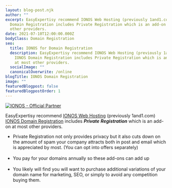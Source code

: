 ```yaml
---
layout: blog-post.njk
author: ""
excerpt: EasyExpertisy recommend IONOS Web Hosting (previously 1and1.com) IONOS
  Domain Registration includes Private Registration which is an add-on at most
  other providers.
date: 2021-07-10T12:00:00.000Z
bodyClass: Domain Registration
seo:
  title: IONOS for Domain Registration
  description: EasyExpertisy recommend IONOS Web Hosting (previously 1and1.com)
    IONOS Domain Registration includes Private Registration which is an add-on
    at most other providers.
  socialImage: ""
  canonicalOverwrite: /online
blogTitle: IONOS Domain Registration
image: ""
featuredBlogpost: false
featuredBlogpostOrder: 1
---
```

<a href="https://partnernetwork.ionos.com/partner/xander.addison?origin=PartnerBadge" rel="nofollow">
<img src="https://images-2.partnerportal.ionos.com/items/ac543e6a-e7a4-4b62-b295-28ffc0e3c109/profiles/c5afba63-d795-4d56-a360-8f6ea684ad0d/badges/normal_blue" alt="IONOS - Official Partner">
</a>

EasyExpertisy recommend [IONOS Web Hosting](http://aklam.io/5as3aw) (previously 1and1.com) [IONOS Domain Registration](http://aklam.io/5as3aw) includes ***Private*** ***Registration*** which is an add-on at most other providers.

 </div>

* Private Registration not only provides privacy but it also cuts down on the amount of spam your company attracts both in post and email which is appreciated by most. (You can opt into offers separately)<BR><BR>
* You pay for your domains annually so these add-ons can add up<BR><BR>
* You likely will find you will want to purchase additional variations of your domain name for marketing, SEO, or simply to avoid any competition buying them.</div>